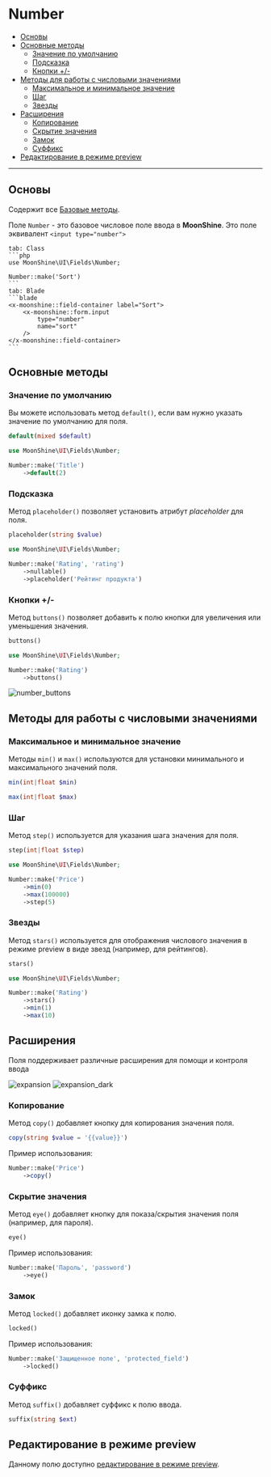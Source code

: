 # Number

- [Основы](#basics)
- [Основные методы](#basic-methods)
  - [Значение по умолчанию](#default)
  - [Подсказка](#placeholder)
  - [Кнопки +/-](#buttons)
- [Методы для работы с числовыми значениями](#number-type-methods)
  - [Максимальное и минимальное значение](#min-and-max)
  - [Шаг](#step)
  - [Звезды](#stars)
- [Расширения](#extensions)
  - [Копирование](#copy)
  - [Скрытие значения](#eye)
  - [Замок](#locked)
  - [Суффикс](#suffix)
- [Редактирование в режиме preview](#preview-edit)

---

<a name="basics"></a>
## Основы

Содержит все [Базовые методы](/docs/{{version}}/fields/basic-methods).

Поле `Number` - это базовое числовое поле ввода в **MoonShine**. Это поле эквивалент `<input type="number">`

~~~tabs
tab: Class
```php
use MoonShine\UI\Fields\Number;

Number::make('Sort')
```
tab: Blade
```blade
<x-moonshine::field-container label="Sort">
    <x-moonshine::form.input
        type="number"
        name="sort"
    />
</x-moonshine::field-container>
```
~~~

<a name="basic-methods"></a>
## Основные методы

<a name="default"></a>
### Значение по умолчанию

Вы можете использовать метод `default()`, если вам нужно указать значение по умолчанию для поля.

```php
default(mixed $default)
```

```php
use MoonShine\UI\Fields\Number;

Number::make('Title')
    ->default(2)
```

<a name="placeholder"></a>
### Подсказка

Метод `placeholder()` позволяет установить атрибут *placeholder* для поля.

```php
placeholder(string $value)
```

```php
use MoonShine\UI\Fields\Number;

Number::make('Rating', 'rating')
    ->nullable()
    ->placeholder('Рейтинг продукта')
```

<a name="buttons"></a>
### Кнопки +/-

Метод `buttons()` позволяет добавить к полю кнопки для увеличения или уменьшения значения.

```php
buttons()
```

```php
use MoonShine\UI\Fields\Number;

Number::make('Rating')
    ->buttons()
```

![number_buttons](https://raw.githubusercontent.com/moonshine-software/doc/3.x/resources/screenshots/number_buttons.png)

<a name="number-type-methods"></a>
## Методы для работы с числовыми значениями

<a name="min-and-max"></a>
### Максимальное и минимальное значение

Методы `min()` и `max()` используются для установки минимального и максимального значений поля.

```php
min(int|float $min)
```

```php
max(int|float $max)
```

<a name="step"></a>
### Шаг

Метод `step()` используется для указания шага значения для поля.

```php
step(int|float $step)
```

```php
use MoonShine\UI\Fields\Number;

Number::make('Price')
    ->min(0)
    ->max(100000)
    ->step(5)
```

<a name="stars"></a>
### Звезды

Метод `stars()` используется для отображения числового значения в режиме preview в виде звезд (например, для рейтингов).

```php
stars()
```

```php
use MoonShine\UI\Fields\Number;

Number::make('Rating')
    ->stars()
    ->min(1)
    ->max(10)
```

<a name="extensions"></a>
## Расширения

Поля поддерживает различные расширения для помощи и контроля ввода

![expansion](https://raw.githubusercontent.com/moonshine-software/doc/3.x/resources/screenshots/expansion.png#light)
![expansion_dark](https://raw.githubusercontent.com/moonshine-software/doc/3.x/resources/screenshots/expansion_dark.png#dark)

<a name="copy"></a>
### Копирование

Метод `copy()` добавляет кнопку для копирования значения поля.

```php
copy(string $value = '{{value}}')
```

Пример использования:

```php
Number::make('Price')
    ->copy()
```

<a name="eye"></a>
### Скрытие значения

Метод `eye()` добавляет кнопку для показа/скрытия значения поля (например, для пароля).

```php
eye()
```

Пример использования:

```php
Number::make('Пароль', 'password')
    ->eye()
```

<a name="locked"></a>
### Замок

Метод `locked()` добавляет иконку замка к полю.

```php
locked()
```

Пример использования:

```php
Number::make('Защищенное поле', 'protected_field')
    ->locked()
```

### Суффикс

Метод `suffix()` добавляет суффикс к полю ввода.

```php
suffix(string $ext)
```

<a name="preview-edit"></a>
## Редактирование в режиме preview

Данному полю доступно [редактирование в режиме preview](/docs/{{version}}/fields/basic-methods#preview-edit).
